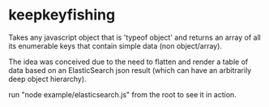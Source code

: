 keepkeyfishing
==============

Takes any javascript object that is 'typeof object' and returns an array of all its enumerable keys that contain simple data (non object/array). 

The idea was conceived due to the need to flatten and render a table of data based on an ElasticSearch json result (which can have an arbitrarily deep object hierarchy).

run "node example/elasticsearch.js" from the root to see it in action.